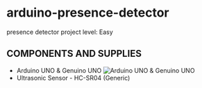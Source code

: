 # arduino-presence-detector
presence detector project 
level: Easy
## COMPONENTS AND SUPPLIES
- Arduino UNO & Genuino UNO
![Arduino UNO & Genuino UNO](link-to-image)
- Ultrasonic Sensor - HC-SR04 (Generic)
